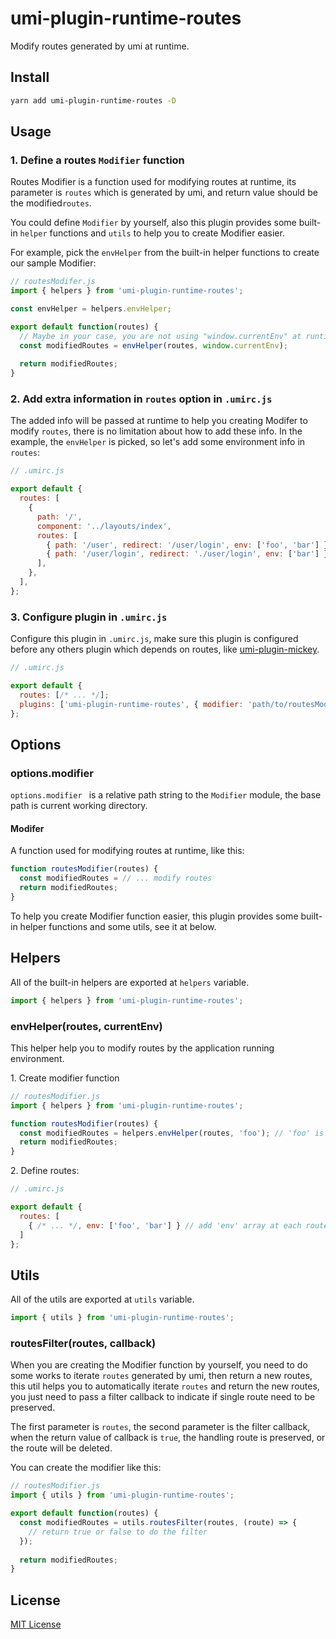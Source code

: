 # umi-plugin-runtime-routes
Modify routes generated by umi at runtime.

## Install

```bash
yarn add umi-plugin-runtime-routes -D
```

## Usage

### 1. Define a routes `Modifier` function

Routes Modifier is a function used for modifying routes at runtime, its parameter is `routes` which is generated by umi, and return value should be the modified`routes`. 

You could define `Modifier` by yourself, also this plugin provides some built-in `helper` functions and `utils` to help you to create Modifier easier.

For example, pick the `envHelper` from the built-in helper functions to create our sample Modifier:

```javascript
// routesModifer.js
import { helpers } from 'umi-plugin-runtime-routes';

const envHelper = helpers.envHelper;

export default function(routes) {
  // Maybe in your case, you are not using "window.currentEnv" at runtime, this is just a sample
  const modifiedRoutes = envHelper(routes, window.currentEnv);
  
  return modifiedRoutes;
}
```

### 2. Add extra information in `routes` option in `.umirc.js`

The added info will be passed at runtime to help you creating Modifer to modify `routes`, there is no limitation about how to add these info. In the example, the `envHelper` is picked, so let's add some environment info in `routes`:

```javascript
// .umirc.js

export default {
  routes: [
    {
      path: '/',
      component: '../layouts/index',
      routes: [
        { path: '/user', redirect: '/user/login', env: ['foo', 'bar'] },
        { path: '/user/login', redirect: './user/login', env: ['bar'] },
      ],
    },
  ],
};
```

### 3. Configure plugin in `.umirc.js`

Configure this plugin in `.umirc.js`, make sure this plugin is configured before any others plugin which depends on routes, like [umi-plugin-mickey](https://github.com/mickeyjsx/umi-plugin-mickey).

```javascript
// .umirc.js

export default {
  routes: [/* ... */];
  plugins: ['umi-plugin-runtime-routes', { modifier: 'path/to/routesModifier' }],
};
```

## Options

### options.modifier

`options.modifier ` is a relative path string to the `Modifier` module, the base path is current working directory.

#### Modifer

A function used for modifying routes at runtime, like this:

```javascript
function routesModifier(routes) {
  const modifiedRoutes = // ... modify routes
  return modifiedRoutes;
}
```

To help you create Modifier function easier, this plugin provides some built-in helper functions and some utils, see it at below.

## Helpers

All of the built-in helpers are exported at `helpers` variable.

```javascript
import { helpers } from 'umi-plugin-runtime-routes';
```

### envHelper(routes, currentEnv)

This helper help you to modify routes by the application running environment.

1\. Create modifier function

```javascript
// routesModifier.js
import { helpers } from 'umi-plugin-runtime-routes';

function routesModifier(routes) {
  const modifiedRoutes = helpers.envHelper(routes, 'foo'); // 'foo' is current env
  return modifiedRoutes;
}
```

2\. Define routes:

```javascript
// .umirc.js

export default {
  routes: [
    { /* ... */, env: ['foo', 'bar'] } // add 'env' array at each route
  ]
};
```

## Utils

All of the utils are exported at `utils` variable.

```javascript
import { utils } from 'umi-plugin-runtime-routes';
```

### routesFilter(routes, callback)

When you are creating the Modifier function by yourself, you need to do some works to iterate `routes` generated by umi, then return a new routes, this util helps you to automatically iterate `routes` and return the new routes, you just need to pass a filter callback to indicate if single route need to be preserved.

The first parameter is `routes`, the second parameter is the filter callback, when the return value of callback is `true`, the handling route is preserved, or the route will be deleted.

You can create the modifier like this:

```javascript
// routesModifier.js
import { utils } from 'umi-plugin-runtime-routes';

export default function(routes) {
  const modifiedRoutes = utils.routesFilter(routes, (route) => {
    // return true or false to do the filter
  });
  
  return modifiedRoutes;
}
```

## License

[MIT License](https://github.com/mickeyjsx/umi-plugin-runtime-routes/blob/master/LICENSE)